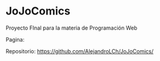 # JoJoComics
Proyecto FInal para la materia de Programación Web

Pagina: 

Repositorio: https://github.com/AlejandroLCh/JoJoComics/

